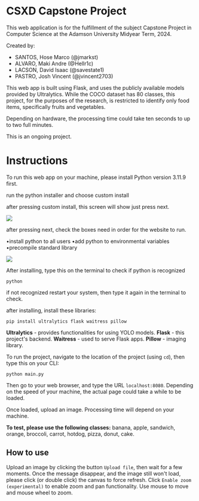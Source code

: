 # CSXD Capstone Project

This web application is for the fulfillment of the subject Capstone Project in Computer Science at the Adamson University Midyear Term, 2024.

Created by:
* SANTOS, Hose Marco (@jmarkst)
* ALVARO, Maki Andre (@Hellr1c)
* LACSON, David Isaac (@savestate1)
* PASTRO, Josh Vincent (@jvincent2703) 

This web app is built using Flask, and uses the publicly available models provided by Ultralytics. While the COCO dataset has 80 classes, this project, for the purposes of the research, is restricted to identify only food items, specifically fruits and vegetables.

Depending on hardware, the processing time could take ten seconds to up to two full minutes.

This is an ongoing project.

# Instructions

To run this web app on your machine, please install Python version 3.11.9 first.

run the python installer and choose custom install

after pressing custom install, this screen will show just press next.

<img src="./test/Pythonnext.png"/>

after pressing next, check the boxes need in order for the website to run.

•install python to all users
•add python to environmental variables
•precompile standard library

<img src="./test/Pythoncheckbox.png"/>

After installing, type this on the terminal to check if python is recognized

```
python
```
if not recognized restart your system, then type it again in the terminal to check.

after installing, install these libraries:

```
pip install ultralytics flask waitress pillow
```

**Ultralytics** - provides functionalities for using YOLO models.
**Flask** - this project's backend.
**Waitress** - used to serve Flask apps.
**Pillow** - imaging library.

To run the project, navigate to the location of the project (using `cd`), then type this on your CLI:

```
python main.py
```

Then go to your web browser, and type the URL `localhost:8080`. Depending on the speed of your machine, the actual page could take a while to be loaded.

Once loaded, upload an image. Processing time will depend on your machine.

**To test, please use the following classes:** banana, apple, sandwich, orange, broccoli, carrot, hotdog, pizza, donut, cake.

## How to use

Upload an image by clicking the button `Upload file`, then wait for a few moments. Once the message disappear, and the image still won't load, please click (or double click) the canvas to force refresh. Click `Enable zoom (experimental)` to enable zoom and pan functionality. Use mouse to move and mouse wheel to zoom.
